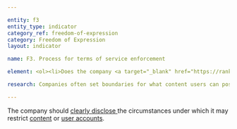 ```yaml
---

entity: f3
entity_type: indicator
category_ref: freedom-of-expression
category: Freedom of Expression
layout: indicator

name: F3. Process for terms of service enforcement

element: <ol><li>Does the company <a target="_blank" href="https://rankingdigitalrights.org/2018-indicators/#clearlydisclose">clearly disclose</a> what types of content or activities it does not permit?</li><li>Does the company <a target="_blank" href="https://rankingdigitalrights.org/2018-indicators/#clearlydisclose">clearly disclose </a>why it may <a target="_blank" href="https://rankingdigitalrights.org/2018-indicators/#accountrestriction">restrict a user’s account</a>?</li><li>Does the company <a target="_blank" href="https://rankingdigitalrights.org/2018-indicators/#clearlydisclose">clearly disclose</a> information about the processes it uses to identify <a target="_blank" href="https://rankingdigitalrights.org/2018-indicators/#content">content</a> or <a target="_blank" href="https://rankingdigitalrights.org/2018-indicators/#account">accounts</a> that violate the company’s rules?</li><li>Does the company<a target="_blank" href="https://rankingdigitalrights.org/2018-indicators/#clearlydisclose"> clearly disclose</a> whether any government authorities receive priority consideration when flagging content to be restricted for violating the company’s rules?</li><li>Does the company <a target="_blank" href="https://rankingdigitalrights.org/2018-indicators/#clearlydisclose">clearly disclose</a> whether any private entities receive priority consideration when flagging content to be restricted for violating the company’s rules?</li><li>Does the company <a target="_blank" href="https://rankingdigitalrights.org/2018-indicators/#clearlydisclose">clearly disclose</a> its process for enforcing its rules?</li><li>Does the company provide clear examples to help the user understand what the rules are and how they are enforced?</li></ol> 

research: Companies often set boundaries for what content users can post on a service as well as what activities users can engage in on the service. Companies can also restrict a user’s account, meaning that the user is unable to access the service, for violating these rules. For mobile ecosystems, this can include restricting access to an end-user’s account or a developer’s account.</p><p>We therefore expect companies to clearly disclose what these rules are and how companies enforce them. This includes information about how companies learn of material or activities that violate their terms. For example, companies may employ staff to review content and/or user activity or they may rely on community flagging mechanisms that allow users to flag other users’ content and/or activity for company review. We also expect companies to clearly disclose whether they have a policy of granting priority or expedited consideration to any government authorities and/or members of private organizations or other entities that identify their organizational affiliation when they report content or users for allegedly violating the company’s rules. For mobile ecosystems, we expect companies to disclose the types of apps they would restrict. In this disclosure, the company should also provide examples to help users understand what these rules mean.</p><p><b>Potential sources:</b></p><ul><li>Company terms of service, user contract</li><li>Company acceptable use policy, community standards, content guidelines, abusive behavior policy, or similar document that explains the rules users have to follow.</li><li>Company support, help center, or FAQ (e.g., questions around why is content removed, why is an account suspended, etc.)</li></ul>

---
```

The company should <a target="_blank" href="https://rankingdigitalrights.org/2018-indicators/#clearlydisclose">clearly disclose </a>the circumstances under which it may restrict <a target="_blank" href="https://rankingdigitalrights.org/2018-indicators/#content">content</a> or <a target="_blank" href="https://rankingdigitalrights.org/2018-indicators/#useraccount">user accounts</a>.
